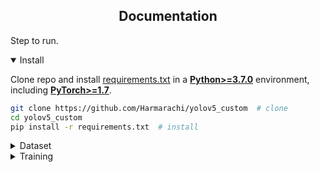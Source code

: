 ## <div align="center">Documentation</div>

Step to run.

<details open>
<summary>Install</summary>

Clone repo and install [requirements.txt](https://github.com/ultralytics/yolov5/blob/master/requirements.txt) in a
[**Python>=3.7.0**](https://www.python.org/) environment, including
[**PyTorch>=1.7**](https://pytorch.org/get-started/locally/).

```bash
git clone https://github.com/Harmarachi/yolov5_custom  # clone
cd yolov5_custom
pip install -r requirements.txt  # install
```

</details>


<details>
<summary>Dataset</summary>
Unzip the mini dataset 'testermix.zip' and move it to the parent directory of this repo on your computer
</details>

<details>
<summary>Training</summary>
To replicate, run:
  
```bash
python traincustom.py --img 640 --batch 2 --epochs 3 --data dataset.yaml --weights yolov5s.pt
```

</details>

